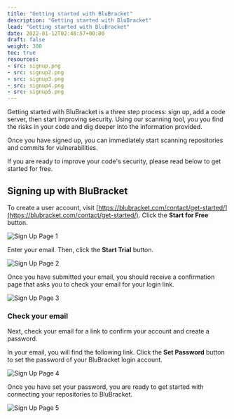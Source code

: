 ```yaml
---
title: "Getting started with BluBracket"
description: "Getting started with BluBracket"
lead: "Getting started with BluBracket"
date: 2022-01-12T02:48:57+00:00
draft: false
weight: 300
toc: true
resources:
- src: signup.png
- src: signup2.png
- src: signup3.png
- src: signup4.png
- src: signup5.png
---
```


Getting started with BluBracket is a three step process: sign up, add a code server, then start improving security. Using our scanning tool, you you find the risks in your code and dig deeper into the information provided.

Once you have signed up, you can immediately start scanning repositories and commits for vulnerabilities.

If you are ready to improve your code's security, please read below to get started for free.

## Signing up with BluBracket

To create a user account, visit [https://blubracket.com/contact/get-started/](https://blubracket.com/contact/get-started/). Click the **Start for Free** button.

![Sign Up Page 1](signup.png)

Enter your email. Then, click the **Start Trial** button.

![Sign Up Page 2](signup2.png)

Once you have submitted your email, you should receive a confirmation page that asks you to check your email for your login link.  

![Sign Up Page 3](signup3.png)

### Check your email

Next, check your email for a link to confirm your account and create a password.

In your email, you will find the following link. Click the **Set Password** button to set the password of your BluBracket login account.

![Sign Up Page 4](signup4.png)

Once you have set your password, you are ready to get started with connecting your repositories to BluBracket.

![Sign Up Page 5](signup5.png)
